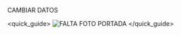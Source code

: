 CAMBIAR DATOS

<quick_guide>
![FALTA FOTO PORTADA](http://static.energysistem.com/images/manuals/39789/5411d64661bbf.jpg)
</quick_guide>

